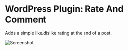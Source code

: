 # WordPress Plugin: Rate And Comment

Adds a simple like/dislike rating at the end of a post.

![Screenshot]()